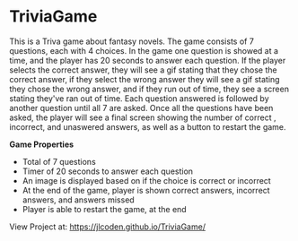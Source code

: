 # TriviaGame

This is a Triva game about fantasy novels. The game consists of 7 questions, each with 4 choices. In the game one question is showed at a time, and the player has 20 seconds to answer each question. If the player selects the correct answer, they will see a gif stating that they chose the correct answer, if they select the wrong answer they will see a gif stating they chose the wrong answer, and if they run out of time, they see a screen stating they've ran out of time. Each question answered is followed by another question until all 7 are asked. Once all the questions have been asked, the player will see a final screen showing the number of correct , incorrect, and unaswered answers, as well as a button to restart the game.

**Game Properties**

- Total of 7 questions
- Timer of 20 seconds to answer each question
- An image is displayed based on if the choice is correct or incorrect
- At the end of the game, player is shown correct answers, incorrect answers, and answers missed
- Player is able to restart the game, at the end

View Project at: https://jlcoden.github.io/TriviaGame/
